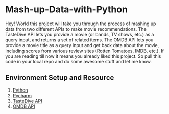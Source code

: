 # Mash-up-Data-with-Python
Hey! World this project will take you through the process of mashing up data from two different APIs to make movie recommendations. The TasteDive API lets you provide a movie (or bands, TV shows, etc.) as a query input, and returns a set of related items. The OMDB API lets you provide a movie title as a query input and get back data about the movie, including scores from various review sites (Rotten Tomatoes, IMDB, etc.). If you are reading till now it means you already liked this project. So pull this code in your local repo and do some awesome stuff and let me know.

## Environment Setup and Resource
1. [Python](https://www.python.org/downloads/)
2. [Pycharm](https://www.jetbrains.com/pycharm/download/#section=windows)
3. [TasteDive API](https://tastedive.com/read/api)
4. [OMDB API](https://www.omdbapi.com/)
